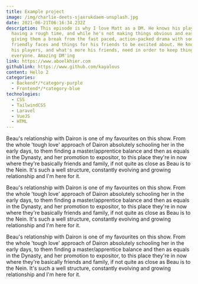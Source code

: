 ```yaml
---
title: Example project
image: /img/charlie-deets-sjaxrukdaem-unsplash.jpg
date: 2021-06-21T06:16:34.232Z
description: This episode is why I love Matt as a DM. He knows his players are
  having a rough time, and while he's not making things obvious and easy, he is
  giving them a break from the fast paced, action-packed drama with some
  friendly faces and things for his friends to be excited about. He knows what
  his players, and what's more his friends, need in order to keep things fun for
  everyone. Amazing DM'ing
link: https://www.aboelkhier.com
githublink: https://www.github.com/kayalous
content: Hello 2
categories:
  - Backend*/*category-purple
  - Frontend*/*category-blue
technologies:
  - CSS
  - TailwindCSS
  - Laravel
  - VueJS
  - HTML
---
```

<!--StartFragment-->

Beau's relationship with Dairon is one of my favourites on this show. From the whole 'tough love' approach of Dairon absolutely schooling her in the early days, to them finding a master/apprentice balance and then as equals in the Dynasty, and her promotion to expositor, to this place they're in now where they're basically friends and family, if not quite as close as Beau is to the Nein. It's such a well structure, constantly evolving and growing relationship and I'm here for it.

<!--EndFragment--><!--StartFragment-->

Beau's relationship with Dairon is one of my favourites on this show. From the whole 'tough love' approach of Dairon absolutely schooling her in the early days, to them finding a master/apprentice balance and then as equals in the Dynasty, and her promotion to expositor, to this place they're in now where they're basically friends and family, if not quite as close as Beau is to the Nein. It's such a well structure, constantly evolving and growing relationship and I'm here for it.

<!--EndFragment--><!--StartFragment-->

Beau's relationship with Dairon is one of my favourites on this show. From the whole 'tough love' approach of Dairon absolutely schooling her in the early days, to them finding a master/apprentice balance and then as equals in the Dynasty, and her promotion to expositor, to this place they're in now where they're basically friends and family, if not quite as close as Beau is to the Nein. It's such a well structure, constantly evolving and growing relationship and I'm here for it.

<!--EndFragment-->